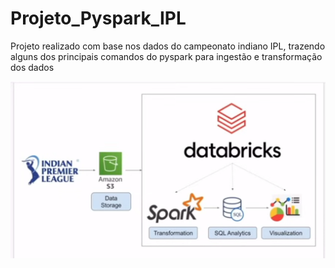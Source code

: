 # Projeto_Pyspark_IPL
Projeto realizado com base nos dados do campeonato indiano IPL, trazendo alguns dos principais comandos do pyspark para ingestão e transformação dos dados


![Workflow_pipeline](https://github.com/fahfgomes/Projeto_Pyspark_IPL/blob/main/images/ipl_workflow.png)


